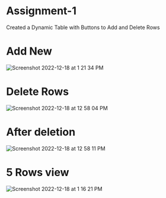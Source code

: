 # Assignment-1
Created a Dynamic Table with Buttons to Add and Delete Rows




# Add New
![Screenshot 2022-12-18 at 1 21 34 PM](https://user-images.githubusercontent.com/47717448/208287328-53b782e8-82c3-4cd8-b809-c2b54fce4301.png)




# Delete Rows
![Screenshot 2022-12-18 at 12 58 04 PM](https://user-images.githubusercontent.com/47717448/208286755-20146e41-fc14-4cb0-a6d7-fa70a7c6e17f.png)


# After deletion
![Screenshot 2022-12-18 at 12 58 11 PM](https://user-images.githubusercontent.com/47717448/208286770-d0153bbb-b675-4d91-8305-46b6857ca184.png)

# 5 Rows view
![Screenshot 2022-12-18 at 1 16 21 PM](https://user-images.githubusercontent.com/47717448/208287202-eee89462-bc95-43a6-b8b1-8300d4d318c9.png)
